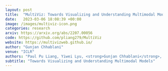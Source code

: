 ```yaml
---
layout: post
title:  "MultiViz: Towards Visualizing and Understanding Multimodal Models"
date:   2023-03-06 18:08:39 +00:00
image: /images/multiviz-icon.png
categories: research
arxiv: https://arxiv.org/abs/2207.00056
code: https://github.com/pliang279/MultiViz
website: https://multivizweb.github.io/
author: "Gunjan Chhablani"
venue: "ICLR"
authors: "Paul Pu Liang, Yiwei Lyu, <strong>Gunjan Chhablani</strong>, Nihal Jain, Zihao Deng, Xingbo Wang, Louis-Philippe Morency, Ruslan Salakhutdinov"
subtitle: "Towards Visualizing and Understanding Multimodal Models"
---
```

